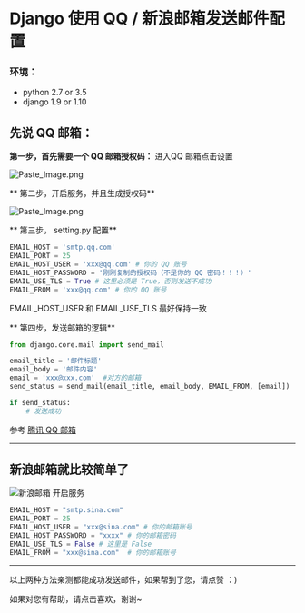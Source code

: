 # Django 使用 QQ / 新浪邮箱发送邮件配置

### 环境：
- python 2.7 or 3.5
- django 1.9 or 1.10

## 先说 QQ 邮箱：

**第一步，首先需要一个 QQ 邮箱授权码：**
进入QQ 邮箱点击设置

![Paste_Image.png](http://upload-images.jianshu.io/upload_images/1430985-002819268fa04553.png?imageMogr2/auto-orient/strip%7CimageView2/2/w/1240)

** 第二步，开启服务，并且生成授权码**


![Paste_Image.png](http://upload-images.jianshu.io/upload_images/1430985-306c32b9c08adc6e.png?imageMogr2/auto-orient/strip%7CimageView2/2/w/1240)

** 第三步， setting.py 配置**
```python
EMAIL_HOST = 'smtp.qq.com'
EMAIL_PORT = 25
EMAIL_HOST_USER = 'xxx@qq.com' # 你的 QQ 账号
EMAIL_HOST_PASSWORD = '刚刚复制的授权码（不是你的 QQ 密码！！！）'
EMAIL_USE_TLS = True # 这里必须是 True，否则发送不成功
EMAIL_FROM = 'xxx@qq.com' # 你的 QQ 账号
```
EMAIL_HOST_USER  和 EMAIL_USE_TLS 最好保持一致

** 第四步，发送邮箱的逻辑**
```python
from django.core.mail import send_mail

email_title = '邮件标题'
email_body = '邮件内容'
email = 'xxx@xxx.com'  #对方的邮箱
send_status = send_mail(email_title, email_body, EMAIL_FROM, [email])

if send_status:
    # 发送成功
```

参考 [腾讯 QQ 邮箱](https://kf.qq.com/faq/120322fu63YV130422nqIrqu.html)

---


## 新浪邮箱就比较简单了

![新浪邮箱](http://upload-images.jianshu.io/upload_images/1430985-c08b44394f1bf3e3.png?imageMogr2/auto-orient/strip%7CimageView2/2/w/1240)
开启服务

```python
EMAIL_HOST = "smtp.sina.com"
EMAIL_PORT = 25
EMAIL_HOST_USER = "xxx@sina.com" # 你的邮箱账号
EMAIL_HOST_PASSWORD = "xxxx" # 你的邮箱密码
EMAIL_USE_TLS = False # 这里是 False
EMAIL_FROM = "xxx@sina.com"  # 你的邮箱账号
```

---
以上两种方法亲测都能成功发送邮件，如果帮到了您，请点赞 ：)


如果对您有帮助，请点击喜欢，谢谢~
